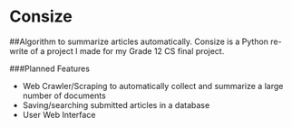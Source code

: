 # Consize
##Algorithm to summarize articles automatically.
Consize is a Python re-write of a project I made for my Grade 12 CS final project. 

###Planned Features
- Web Crawler/Scraping to automatically collect and summarize a large number of documents
- Saving/searching submitted articles in a database
- User Web Interface
